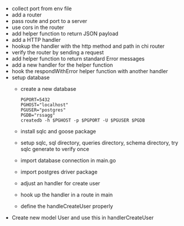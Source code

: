 - collect port from env file
- add a router
- pass route and port to a server
- use cors in the router
- add helper function to return JSON payload
- add a HTTP handler
- hookup the handler with the http method and path in chi router
- verify the router by sending a request
- add helper function to return standard Error messages
- add a new handler for the helper function
- hook the respondWithError helper function with another handler
- setup database
  - create a new database

    ```shell
    PGPORT=5432
    PGHOST="localhost"
    PGUSER="postgres"
    PGDB="rssagg"
    createdb -h $PGHOST -p $PGPORT -U $PGUSER $PGDB
    ```

  - install sqlc and goose package
  - setup sqlc, sql directory, queries directory, schema directory, try sqlc generate to verify once
  - import database connection in main.go
  - import postgres driver package
  - adjust an handler for create user
  - hook up the handler in a route in main
  - define the handleCreateUser properly
- Create new model User and use this in handlerCreateUser
